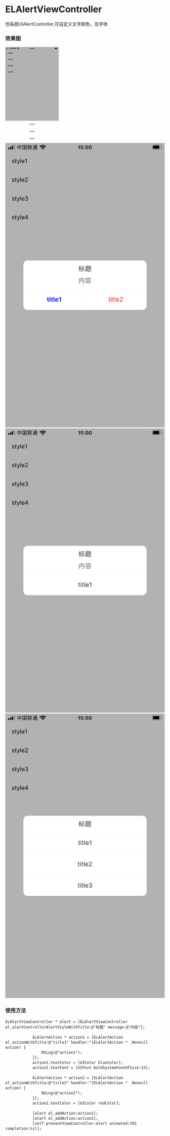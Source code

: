# ELAlertViewController
仿系统UIAlertController,可自定义文字颜色，及字体

### 效果图

![image](https://github.com/LifeForLove/ELAlertViewController/blob/master/001.png)
![image](https://github.com/LifeForLove/ELAlertViewController/blob/master/002.png)
![image](https://github.com/LifeForLove/ELAlertViewController/blob/master/003.png)
![image](https://github.com/LifeForLove/ELAlertViewController/blob/master/004.png)

### 使用方法

```
ELAlertViewController * alert = [ELAlertViewController el_alertControllerAlertStyleWithTitle:@"标题" message:@"内容"];
            
            ELAlertAction * action1 = [ELAlertAction el_actionWithTitle:@"title1" handler:^(ELAlertAction * _Nonnull action) {
                NSLog(@"action1");
            }];
            action1.textColor = [UIColor blueColor];
            action1.textFont = [UIFont boldSystemFontOfSize:15];
            
            ELAlertAction * action2 = [ELAlertAction el_actionWithTitle:@"title2" handler:^(ELAlertAction * _Nonnull action) {
                NSLog(@"action2");
            }];
            action2.textColor = [UIColor redColor];
            
            [alert el_addAction:action1];
            [alert el_addAction:action2];
            [self presentViewController:alert animated:YES completion:nil];
```


